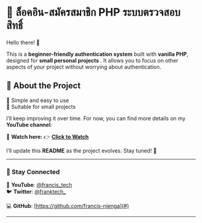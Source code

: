 # 🚀 ล็อคอิน-สมัครสมาชิก PHP ระบบตรวจสอบสิทธิ์

Hello there! 👋  

This is a **beginner-friendly authentication system** built with **vanilla PHP**, designed for **small personal projects** . It allows you to focus on other aspects of your project without worrying about authentication.  

## 📌 About the Project  
🔹 Simple and easy to use  
🔹 Suitable for small projects


I’ll keep improving it over time. For now, you can find more details on my **YouTube channel**:  

🎥 **Watch here:** 👉 [**Click to Watch**](https://www.youtube.com/watch?v=6IOgKe_7L38)

I’ll update this **README** as the project evolves. Stay tuned! 🚀  

---

### 🔗 Stay Connected  
📢 **YouTube**: [@francis_tech](#)  
🐦 **Twitter**: [@franktech_](#)  

💻 **GitHub**: [https://github.com/francis-njenga](#)  

---

